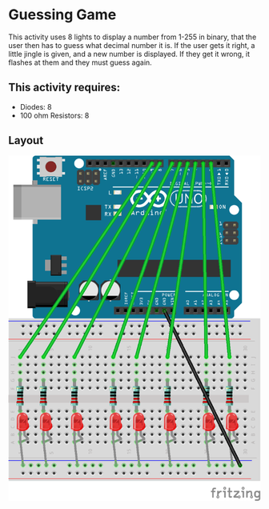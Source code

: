 # Guessing Game
This activity uses 8 lights to display a number from 1-255 in binary, that the user then has to guess what decimal number it is. If the user gets it right, a little jingle is given, and a new number is displayed. If they get it wrong, it flashes at them and they must guess again.

## This activity requires:
* Diodes: 8
* 100 ohm Resistors: 8

## Layout
![Layout](https://github.com/unoacm/Arduino-Workshop/blob/master/activities/GuessingGame/GuessingGame.png)